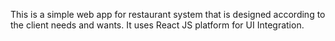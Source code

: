 This is a simple web app for restaurant system that is designed according to the client needs and wants. It uses React JS platform for UI Integration.
